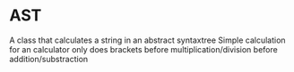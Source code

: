 # AST
A class that calculates a string in an abstract syntaxtree
Simple calculation for an calculator
only does brackets before multiplication/division before addition/substraction
